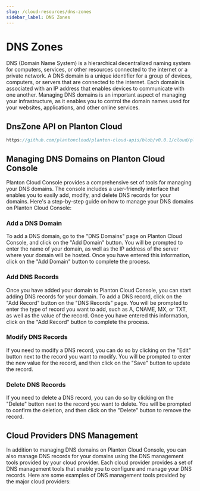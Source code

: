 ```yaml
---
slug: /cloud-resources/dns-zones
sidebar_label: DNS Zones
---
```


# DNS Zones

DNS (Domain Name System) is a hierarchical decentralized naming system for computers, services, or other resources
connected to the internet or a private network. A DNS domain is a unique identifier for a group of devices, computers,
or servers that are connected to the internet. Each domain is associated with an IP address that enables devices to
communicate with one another. Managing DNS domains is an important aspect of managing your infrastructure, as it enables
you to control the domain names used for your websites, applications, and other online services.

## DnsZone API on Planton Cloud

```js reference title="DnsZone API"
https://github.com/plantoncloud/planton-cloud-apis/blob/v0.0.1/cloud/planton/apis/v1/code2cloud/deploy/dnszone/rpc/model.proto#L16-L132
```

## Managing DNS Domains on Planton Cloud Console

Planton Cloud Console provides a comprehensive set of tools for managing your DNS domains. The console includes a
user-friendly interface that enables you to easily add, modify, and delete DNS records for your domains. Here's a
step-by-step guide on how to manage your DNS domains on Planton Cloud Console:

### Add a DNS Domain

To add a DNS domain, go to the "DNS Domains" page on Planton Cloud Console, and click on the "Add Domain" button. You
will be prompted to enter the name of your domain, as well as the IP address of the server where your domain will be
hosted. Once you have entered this information, click on the "Add Domain" button to complete the process.

### Add DNS Records

Once you have added your domain to Planton Cloud Console, you can start adding DNS records for your domain. To add a DNS
record, click on the "Add Record" button on the "DNS Records" page. You will be prompted to enter the type of record you
want to add, such as A, CNAME, MX, or TXT, as well as the value of the record. Once you have entered this information,
click on the "Add Record" button to complete the process.

### Modify DNS Records

If you need to modify a DNS record, you can do so by clicking on the "Edit" button next to the record you want to
modify. You will be prompted to enter the new value for the record, and then click on the "Save" button to update the
record.

### Delete DNS Records

If you need to delete a DNS record, you can do so by clicking on the "Delete" button next to the record you want to
delete. You will be prompted to confirm the deletion, and then click on the "Delete" button to remove the record.

## Cloud Providers DNS Management

In addition to managing DNS domains on Planton Cloud Console, you can also manage DNS records for your domains using the
DNS management tools provided by your cloud provider. Each cloud provider provides a set of DNS management tools that
enable you to configure and manage your DNS records. Here are some examples of DNS management tools provided by the
major cloud providers:
